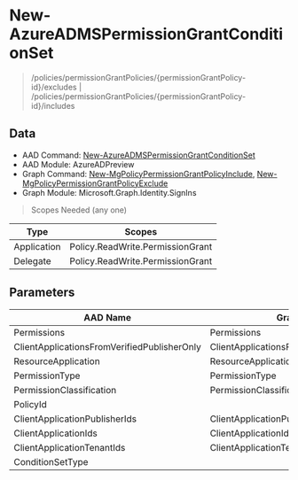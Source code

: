 # New-AzureADMSPermissionGrantConditionSet

> /policies/permissionGrantPolicies/{permissionGrantPolicy-id}/excludes | /policies/permissionGrantPolicies/{permissionGrantPolicy-id}/includes

## Data

+ AAD Command: [New-AzureADMSPermissionGrantConditionSet](https://docs.microsoft.com/en-us/powershell/module/AzureADPreview/New-AzureADMSPermissionGrantConditionSet)
+ AAD Module: AzureADPreview
+ Graph Command: [New-MgPolicyPermissionGrantPolicyInclude](https://docs.microsoft.com/en-us/powershell/module/Microsoft.Graph.Identity.SignIns/New-MgPolicyPermissionGrantPolicyInclude), [New-MgPolicyPermissionGrantPolicyExclude](https://docs.microsoft.com/en-us/powershell/module/Microsoft.Graph.Identity.SignIns/New-MgPolicyPermissionGrantPolicyExclude)
+ Graph Module: Microsoft.Graph.Identity.SignIns

> Scopes Needed (any one)

|Type|Scopes|
|---|---|
|Application|Policy.ReadWrite.PermissionGrant|
|Delegate|Policy.ReadWrite.PermissionGrant|

## Parameters

|AAD Name|Graph Name|AAD Type|Graph Type|Infos|
|---|---|---|---|---|
|Permissions|Permissions|System.Collections.Generic.List/System.String|System.String[]||
|ClientApplicationsFromVerifiedPublisherOnly|ClientApplicationsFromVerifiedPublisherOnly|System.Nullable/System.Boolean|System.Management.Automation.SwitchParameter||
|ResourceApplication|ResourceApplication|System.String|System.String||
|PermissionType|PermissionType|System.String|System.String||
|PermissionClassification|PermissionClassification|System.String|System.String||
|PolicyId||System.String|||
|ClientApplicationPublisherIds|ClientApplicationPublisherIds|System.Collections.Generic.List/System.String|System.String[]||
|ClientApplicationIds|ClientApplicationIds|System.Collections.Generic.List/System.String|System.String[]||
|ClientApplicationTenantIds|ClientApplicationTenantIds|System.Collections.Generic.List/System.String|System.String[]||
|ConditionSetType||System.String|||

